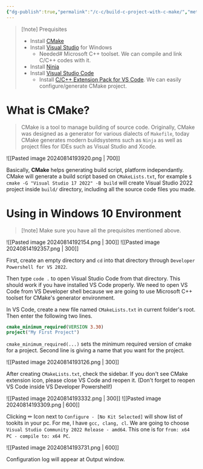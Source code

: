 ```yaml
---
{"dg-publish":true,"permalink":"/c-c/build-c-project-with-c-make/","metatags":{"og:title":"Build C++ project with CMake","og:description":"Simple CMake tutorial"}}
---
```



> [!note] Prequisites
> - Install [CMake](https://cmake.org/download/)
> - Install [Visual Studio](https://visualstudio.microsoft.com/) for Windows
> 	- Needed# Microsoft C++ toolset. We can compile and link C/C++ codes with it.
> - Install [Ninja](https://ninja-build.org/)
> - Install [Visual Studio Code](https://code.visualstudio.com/Download)
> 	- Install [C/C++ Extension Pack for VS Code](https://marketplace.visualstudio.com/items?itemName=ms-vscode.cpptools-extension-pack). We can easily configure/generate CMake project.

# What is CMake?

> CMake is a tool to manage building of source code. Originally, CMake was designed as a generator for various dialects of `Makefile`, today CMake generates modern buildsystems such as `Ninja` as well as project files for IDEs such as Visual Studio and Xcode.

![[Pasted image 20240814193920.png \| 700]]

Basically, **CMake** helps generating build script, platform independantly. CMake will generate a build script based on `CMakeLists.txt`, for example `$ cmake -G "Visual Studio 17 2022" -B build` will create Visual Studio 2022 project inside `build/` directory, including all the source code files you made.

# Using in Windows 10 Environment

>[!note] Make sure you have all the prequisites mentioned above.

![[Pasted image 20240814192154.png \| 300]]
![[Pasted image 20240814192357.png \| 300]]


First, create an empty directory and `cd` into that directory through `Developer Powershell for VS 2022`.

Then type `code .` to open Visual Studio Code from that directory. This should work if you have installed VS Code properly. We need to open VS Code from VS Developer shell because we are going to use Microsoft C++ toolset for CMake's generator environment.

In VS Code, create a new file named `CMakeLists.txt` in current folder's root. Then enter the following two lines.

```cmake
cmake_minimum_required(VERSION 3.30)
project("My First Project")
```

`cmake_minimum_required(...)` sets the minimum required version of cmake for a project. Second line is giving a name that you want for the project.

![[Pasted image 20240814193126.png \| 300]]

After creating `CMakeLists.txt`, check the sidebar. If you don't see CMake extension icon, please close VS Code and reopen it. (Don't forget to reopen VS Code inside VS Developer Powershell!)

![[Pasted image 20240814193332.png \| 300]]
![[Pasted image 20240814193309.png \| 600]]

Clicking ✏ Icon next to `Configure - [No Kit Selected]` will show list of tookits in your pc. For me, I have `gcc, clang, cl`. We are going to choose `Visual Studio Community 2022 Release - amd64`. This one is for `from: x64 PC - compile to: x64 PC`.

![[Pasted image 20240814193731.png \| 600]]

Configuration log will appear at Output window.
